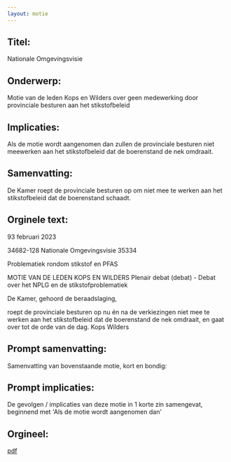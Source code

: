 ```yaml
---
layout: motie
---
```

## Titel:
Nationale Omgevingsvisie
## Onderwerp:
Motie van de leden Kops en Wilders over geen medewerking door provinciale besturen aan het stikstofbeleid 
## Implicaties:

Als de motie wordt aangenomen dan zullen de provinciale besturen niet meewerken aan het stikstofbeleid dat de boerenstand de nek omdraait.
## Samenvatting:

De Kamer roept de provinciale besturen op om niet mee te werken aan het stikstofbeleid dat de boerenstand schaadt.
## Orginele text:


93 februari 2023

34682-128
Nationale Omgevingsvisie
35334

Problematiek rondom stikstof en PFAS

MOTIE VAN DE LEDEN KOPS EN WILDERS
Plenair debat (debat) - Debat over het NPLG en de stikstofproblematiek

De Kamer,
gehoord de beraadslaging,

roept de provinciale besturen op nu én na de verkiezingen niet mee te werken aan
het stikstofbeleid dat de boerenstand de nek omdraait,
en gaat over tot de orde van de dag.
Kops
Wilders


## Prompt samenvatting:
Samenvatting van bovenstaande motie, kort en bondig:


## Prompt implicaties:
De gevolgen / implicaties van deze motie in 1 korte zin samengevat, beginnend met 'Als de motie wordt aangenomen dan' 

## Orgineel:
[pdf](https://gegevensmagazijn.tweedekamer.nl/OData/v4/2.0/Document(b7428a00-40db-4bf1-a71d-01c8876a4b6e)/resource)
